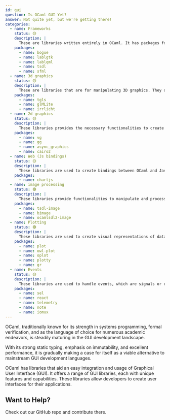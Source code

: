 ```yaml
---
id: gui
question: Is OCaml GUI Yet?
answer: Not quite yet, but we're getting there!
categories:
  - name: Frameworks
    status: 🟡
    description: |
      These are libraries written entirely in OCaml. It has packages for syndicating content and working with RSS feeds.
    packages:
      - name: bogue
      - name: lablgtk
      - name: lablqml
      - name: tsdl
      - name: sfml
  - name: 3d graphics
    status: 🟡
    description: |
      These are libraries that are for manipulating 3D graphics. They offer a wide range of functionalities, including geometric transformations, rendering, shading, and handling user input.
    packages:
      - name: tgls
      - name: glMLite
      - name: irrlicht
  - name: 2d graphics
    status: 🟡
    description: |
      These libraries provides the necessary functionalities to create and manipulate 2D graphics.
    packages:
      - name: vg
      - name: gg
      - name: async_graphics
      - name: cairo2
  - name: Web (Js bindings)
    status: 🟡
    description: |
      These libraries are used to create bindings between OCaml and JavaScript, allowing OCaml code to interact with JavaScript libraries. They help in creating web applications using OCaml by providing a bridge between OCaml and JavaScript.
    packages:
      - name: chartjs
  - name: image processing
    status: 🟢
    description: |
      These libraries provide functionalities to manipulate and process images. They offer a range of functionalities for image processing tasks, like basic image manipulation to more complex operations. They make OCaml a powerful language for image processing.
    packages:
      - name: tsdl-image
      - name: bimage
      - name: ocamlsdl2-image
  - name: Plotting
    status: 🟢
    description: |
      These libraries are used to create visual representations of data. They provide functionalities to generate various types of plots, charts, and diagrams.
    packages:
      - name: plot
      - name: owl-plot
      - name: oplot
      - name: plotty
      - name: gr
  - name: Events
    status: 🟡
    description: |
      These libraries are used to handle events, which are signals or occurrences in the program’s environment that require a specific action or response.
    packages:
      - name: sel
      - name: react
      - name: telemetry
      - name: note
      - name: iomux
---
```


OCaml, traditionally known for its strength in systems programming, formal verification, and as the language of choice for numerous academic endeavors, is steadily maturing in the GUI development landscape.

With its strong static typing, emphasis on immutability, and excellent performance, it is gradually making a case for itself as a viable alternative to mainstream GUI development languages.

OCaml has libraries that aid an easy integration and usage of Graphical User Interface (GUI). It offers a range of GUI libraries, each with unique features and capabilities. These libraries allow developers to create user interfaces for their applications.

## Want to Help?

Check out our GitHub repo and contribute there.
